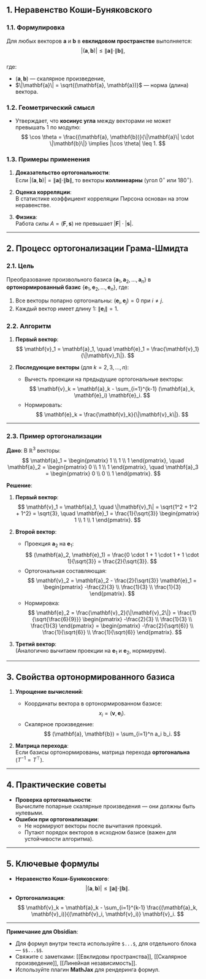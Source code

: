 

## 1. **Неравенство Коши-Буняковского**
### 1.1. Формулировка
Для любых векторов $\mathbf{a}$ и $\mathbf{b}$ в **евклидовом пространстве** выполняется:  
$$
|(\mathbf{a}, \mathbf{b})| \leq \|\mathbf{a}\| \cdot \|\mathbf{b}\|,
$$  
где:
- $(\mathbf{a}, \mathbf{b})$ — скалярное произведение,
- $\|\mathbf{a}\| = \sqrt{(\mathbf{a}, \mathbf{a})}$ — норма (длина) вектора.

### 1.2. Геометрический смысл
- Утверждает, что **косинус угла** между векторами не может превышать 1 по модулю:  
  $$
  \cos \theta = \frac{(\mathbf{a}, \mathbf{b})}{\|\mathbf{a}\| \cdot \|\mathbf{b}\|} \implies |\cos \theta| \leq 1.
  $$

### 1.3. Примеры применения
1. **Доказательство ортогональности**:  
   Если $|(\mathbf{a}, \mathbf{b})| = \|\mathbf{a}\| \cdot \|\mathbf{b}\|$, то векторы **коллинеарны** (угол $0^\circ$ или $180^\circ$).

2. **Оценка корреляции**:  
   В статистике коэффициент корреляции Пирсона основан на этом неравенстве.

3. **Физика**:  
   Работа силы $A = (\mathbf{F}, \mathbf{s})$ не превышает $|\mathbf{F}| \cdot |\mathbf{s}|$.

---

## 2. **Процесс ортогонализации Грама-Шмидта**
### 2.1. Цель
Преобразование произвольного базиса $\{\mathbf{a}_1, \mathbf{a}_2, ..., \mathbf{a}_n\}$ в **ортонормированный базис** $\{\mathbf{e}_1, \mathbf{e}_2, ..., \mathbf{e}_n\}$, где:
1. Все векторы попарно ортогональны: $(\mathbf{e}_i, \mathbf{e}_j) = 0$ при $i \neq j$.
2. Каждый вектор имеет длину 1: $\|\mathbf{e}_i\| = 1$.

### 2.2. Алгоритм
1. **Первый вектор**:  
   $$
   \mathbf{v}_1 = \mathbf{a}_1, \quad \mathbf{e}_1 = \frac{\mathbf{v}_1}{\|\mathbf{v}_1\|}.
   $$

2. **Последующие векторы** (для $k = 2, 3, ..., n$):  
   - Вычесть проекции на предыдущие ортогональные векторы:  
     $$
     \mathbf{v}_k = \mathbf{a}_k - \sum_{i=1}^{k-1} (\mathbf{a}_k, \mathbf{e}_i) \mathbf{e}_i.
     $$  
   - Нормировать:  
     $$
     \mathbf{e}_k = \frac{\mathbf{v}_k}{\|\mathbf{v}_k\|}.
     $$

---

### 2.3. Пример ортогонализации
**Дано**: В $\mathbb{R}^3$ векторы:  
$$
\mathbf{a}_1 = \begin{pmatrix} 1 \\ 1 \\ 1 \end{pmatrix}, \quad 
\mathbf{a}_2 = \begin{pmatrix} 0 \\ 1 \\ 1 \end{pmatrix}, \quad 
\mathbf{a}_3 = \begin{pmatrix} 0 \\ 0 \\ 1 \end{pmatrix}.
$$

**Решение**:  
1. **Первый вектор**:  
   $$
   \mathbf{v}_1 = \mathbf{a}_1, \quad \|\mathbf{v}_1\| = \sqrt{1^2 + 1^2 + 1^2} = \sqrt{3}, \quad 
   \mathbf{e}_1 = \frac{1}{\sqrt{3}} \begin{pmatrix} 1 \\ 1 \\ 1 \end{pmatrix}.
   $$

2. **Второй вектор**:  
   - Проекция $\mathbf{a}_2$ на $\mathbf{e}_1$:  
     $$
     (\mathbf{a}_2, \mathbf{e}_1) = \frac{0 \cdot 1 + 1 \cdot 1 + 1 \cdot 1}{\sqrt{3}} = \frac{2}{\sqrt{3}}.
     $$  
   - Ортогональная составляющая:  
     $$
     \mathbf{v}_2 = \mathbf{a}_2 - \frac{2}{\sqrt{3}} \mathbf{e}_1 = \begin{pmatrix} -\frac{2}{3} \\ \frac{1}{3} \\ \frac{1}{3} \end{pmatrix}.
     $$  
   - Нормировка:  
     $$
     \mathbf{e}_2 = \frac{\mathbf{v}_2}{\|\mathbf{v}_2\|} = \frac{1}{\sqrt{\frac{6}{9}}} \begin{pmatrix} -\frac{2}{3} \\ \frac{1}{3} \\ \frac{1}{3} \end{pmatrix} = \begin{pmatrix} -\frac{2}{\sqrt{6}} \\ \frac{1}{\sqrt{6}} \\ \frac{1}{\sqrt{6}} \end{pmatrix}.
     $$

3. **Третий вектор**:  
   (Аналогично вычитаем проекции на $\mathbf{e}_1$ и $\mathbf{e}_2$, нормируем).

---

## 3. **Свойства ортонормированного базиса**
1. **Упрощение вычислений**:  
   - Координаты вектора в ортонормированном базисе:  
     $$
     x_i = (\mathbf{v}, \mathbf{e}_i).
     $$  
   - Скалярное произведение:  
     $$
     (\mathbf{a}, \mathbf{b}) = \sum_{i=1}^n a_i b_i.
     $$

2. **Матрица перехода**:  
   Если базисы ортонормированы, матрица перехода **ортогональна** ($T^{-1} = T^\top$).

---

## 4. **Практические советы**
- **Проверка ортогональности**:  
  Вычислите попарные скалярные произведения — они должны быть нулевыми.
- **Ошибки при ортогонализации**:  
  - Не нормируют векторы после вычитания проекций.  
  - Путают порядок векторов в исходном базисе (важен для устойчивости алгоритма).

---

## 5. **Ключевые формулы**
- **Неравенство Коши-Буняковского**:  
  $$
  |(\mathbf{a}, \mathbf{b})| \leq \|\mathbf{a}\| \cdot \|\mathbf{b}\|.
  $$  
- **Ортогонализация**:  
  $$
  \mathbf{v}_k = \mathbf{a}_k - \sum_{i=1}^{k-1} \frac{(\mathbf{a}_k, \mathbf{v}_i)}{(\mathbf{v}_i, \mathbf{v}_i)} \mathbf{v}_i.
  $$

---

**Примечание для Obsidian**:  
- Для формул внутри текста используйте `$...$`, для отдельного блока — `$$...$$`.  
- Свяжите с заметками: [[Евклидовы пространства]], [[Скалярное произведение]], [[Линейная независимость]].  
- Используйте плагин **MathJax** для рендеринга формул.  
